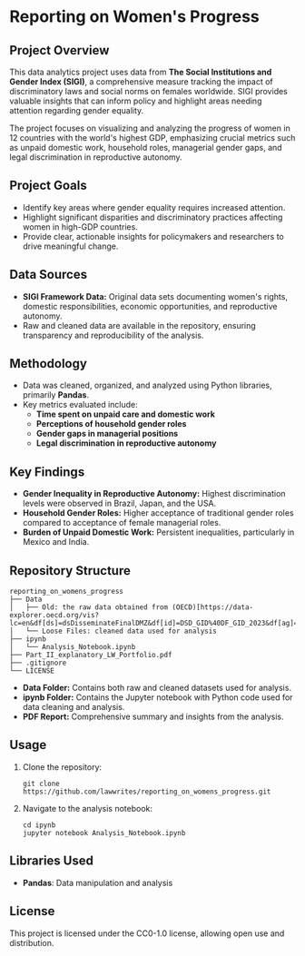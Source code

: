 # Reporting on Women's Progress

## Project Overview

This data analytics project uses data from **The Social Institutions and Gender Index (SIGI)**, a comprehensive measure tracking the impact of discriminatory laws and social norms on females worldwide. SIGI provides valuable insights that can inform policy and highlight areas needing attention regarding gender equality.

The project focuses on visualizing and analyzing the progress of women in 12 countries with the world's highest GDP, emphasizing crucial metrics such as unpaid domestic work, household roles, managerial gender gaps, and legal discrimination in reproductive autonomy.

## Project Goals

- Identify key areas where gender equality requires increased attention.
- Highlight significant disparities and discriminatory practices affecting women in high-GDP countries.
- Provide clear, actionable insights for policymakers and researchers to drive meaningful change.

## Data Sources

- **SIGI Framework Data:** Original data sets documenting women's rights, domestic responsibilities, economic opportunities, and reproductive autonomy.
- Raw and cleaned data are available in the repository, ensuring transparency and reproducibility of the analysis.

## Methodology

- Data was cleaned, organized, and analyzed using Python libraries, primarily **Pandas**.
- Key metrics evaluated include:
  - **Time spent on unpaid care and domestic work**
  - **Perceptions of household gender roles**
  - **Gender gaps in managerial positions**
  - **Legal discrimination in reproductive autonomy**

## Key Findings

- **Gender Inequality in Reproductive Autonomy:** Highest discrimination levels were observed in Brazil, Japan, and the USA.
- **Household Gender Roles:** Higher acceptance of traditional gender roles compared to acceptance of female managerial roles.
- **Burden of Unpaid Domestic Work:** Persistent inequalities, particularly in Mexico and India.

## Repository Structure

```
reporting_on_womens_progress
├── Data
│   ├── Old: the raw data obtained from (OECD)[https://data-explorer.oecd.org/vis?lc=en&df[ds]=dsDisseminateFinalDMZ&df[id]=DSD_GID%40DF_GID_2023&df[ag]=OECD.DEV.NPG&dq=MEX%2BCAN%2BITA%2BBRA%2BFRA%2BGBR%2BIND%2BJPN%2BDEU%2BCHN%2BUSA.RCL_AJ_LAW%2BRCL_CR_LAW%2BRCL_PV_LAW%2BRCL_FM_PCT_1%2BDF_CM_PCT_1%2BRPI_VAW_PCT_2%2BRPI_FGM_ATT_1%2BRPI_FGM_PCT_1%2BDF_HR_LAW%2BRAPFR_AFS_PCT_1%2BRAPFR_AFS_LAW%2BRPI_RA_PCT_1%2BRPI_VAW_PCT_1%2BRPI_VAW_LAW%2BDF_DV_LAW%2BRCL_AJ_PCT_1%2BRCL_PV_PCT_1%2BRCL_PV_ATT_1%2BRAPFR_WR_PCT_2%2BRAPFR_WR_PCT_1%2BRAPFR_WR_ATT_2%2BRAPFR_WR_ATT_1%2BRAPFR_HSE_PCT_1%2BRPI_RA_LAW%2BRPI_VAW_ATT_1%2BDF_HR_PCT_1%2BDF_HR_ATT_3%2BDF_HR_ATT_2%2BDF_HR_ATT_1.....&lom=LASTNPERIODS&lo=5&to[TIME_PERIOD]=false&vw=ov]
│   └── Loose Files: cleaned data used for analysis
├── ipynb
│   └── Analysis_Notebook.ipynb
├── Part_II_explanatory_LW_Portfolio.pdf
├── .gitignore
└── LICENSE
```

- **Data Folder:** Contains both raw and cleaned datasets used for analysis.
- **ipynb Folder:** Contains the Jupyter notebook with Python code used for data cleaning and analysis.
- **PDF Report:** Comprehensive summary and insights from the analysis.

## Usage

1. Clone the repository:

   ```
   git clone https://github.com/lawwrites/reporting_on_womens_progress.git
   ```

2. Navigate to the analysis notebook:

   ```
   cd ipynb
   jupyter notebook Analysis_Notebook.ipynb
   ```

## Libraries Used

- **Pandas**: Data manipulation and analysis

## License

This project is licensed under the CC0-1.0 license, allowing open use and distribution.
